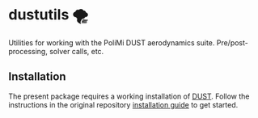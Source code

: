 # dustutils 🌪
Utilities for working with the PoliMi DUST aerodynamics suite. Pre/post-processing, solver calls, etc.  

## Installation
The present package requires a working installation of [DUST](https://www.dust-project.org/). Follow the instructions in the original repository [installation guide](https://public.gitlab.polimi.it/DAER/dust/-/blob/master/install.md) to get started.
